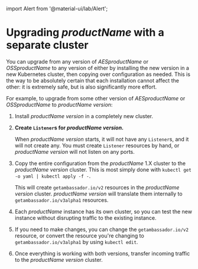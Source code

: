 import Alert from '@material-ui/lab/Alert';

# Upgrading $productName$ with a separate cluster

You can upgrade from any version of $AESproductName$ or $OSSproductName$ to
any version of either by installing the new version in a new Kubernetes cluster,
then copying over configuration as needed. This is the way to be absolutely
certain that each installation cannot affect the other: it is extremely safe,
but is also significantly more effort.

For example, to upgrade from some other version of $AESproductName$ or
$OSSproductName$ to $productName$ $version$:

1. Install $productName$ $version$ in a completely new cluster.

2. **Create `Listener`s for $productName$ $version$.**
   
   When $productName$ $version$ starts, it will not have any `Listener`s, and it will not
   create any. You must create `Listener` resources by hand, or $productName$ $version$
   will not listen on any ports.

3. Copy the entire configuration from the $productName$ 1.X cluster to the $productName$
   $version$ cluster. This is most simply done with `kubectl get -o yaml | kubectl apply -f -`.
   
   This will create `getambassador.io/v2` resources in the $productName$ $version$ cluster.
   $productName$ $version$ will translate them internally to `getambassador.io/v3alpha1`
   resources.

4. Each $productName$ instance has its own cluster, so you can test the new
   instance without disrupting traffic to the existing instance.

5. If you need to make changes, you can change the `getambassador.io/v2` resource, or convert the
   resource you're changing to `getambassador.io/v3alpha1` by using `kubectl edit`.

6. Once everything is working with both versions, transfer incoming traffic to the $productName$
   $version$ cluster.
